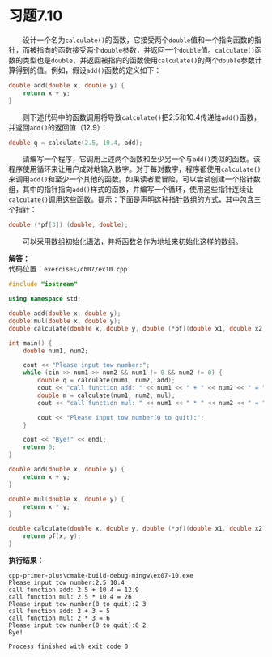 # 习题7.10

&emsp;&emsp;设计一个名为`calculate()`的函数，它接受两个`double`值和一个指向函数的指针，而被指向的函数接受两个`double`参数，并返回一个`double`值。`calculate()`函数的类型也是`double`，并返回被指向的函数使用`calculate()`的两个`double`参数计算得到的值。例如，假设`add()`函数的定义如下：
```c++
double add(double x, double y) {
    return x + y;
}
```
&emsp;&emsp;则下述代码中的函数调用将导致`calculate()`把2.5和10.4传递给`add()`函数，并返回`add()`的返回值（12.9）：
```c++
double q = calculate(2.5, 10.4, add);
```
&emsp;&emsp;请编写一个程序，它调用上述两个函数和至少另一个与`add()`类似的函数。该程序使用循环来让用户成对地输入数字。对于每对数字，程序都使用`calculate()`来调用`add()`和至少一个其他的函数。如果读者爱冒险，可以尝试创建一个指针数组，其中的指针指向`add()`样式的函数，并编写一个循环，使用这些指针连续让`calculate()`调用这些函数。提示：下面是声明这种指针数组的方式，其中包含三个指针：
```c++
double (*pf[3]) (double, double);
```
&emsp;&emsp;可以采用数组初始化语法，并将函数名作为地址来初始化这样的数组。

**解答：**  
代码位置：`exercises/ch07/ex10.cpp`
```c++
#include "iostream"

using namespace std;

double add(double x, double y);
double mul(double x, double y);
double calculate(double x, double y, double (*pf)(double x1, double x2));

int main() {
    double num1, num2;

    cout << "Please input tow number:";
    while (cin >> num1 >> num2 && num1 != 0 && num2 != 0) {
        double q = calculate(num1, num2, add);
        cout << "call function add: " << num1 << " + " << num2 << " = " << q << endl;
        double m = calculate(num1, num2, mul);
        cout << "call function mul: " << num1 << " * " << num2 << " = " << m << endl;

        cout << "Please input tow number(0 to quit):";
    }

    cout << "Bye!" << endl;
    return 0;
}

double add(double x, double y) {
    return x + y;
}

double mul(double x, double y) {
    return x * y;
}

double calculate(double x, double y, double (*pf)(double x1, double x2)) {
    return pf(x, y);
}
```

**执行结果：**  
```
cpp-primer-plus\cmake-build-debug-mingw\ex07-10.exe
Please input tow number:2.5 10.4
call function add: 2.5 + 10.4 = 12.9
call function mul: 2.5 * 10.4 = 26
Please input tow number(0 to quit):2 3
call function add: 2 + 3 = 5
call function mul: 2 * 3 = 6
Please input tow number(0 to quit):0 2
Bye!

Process finished with exit code 0
```